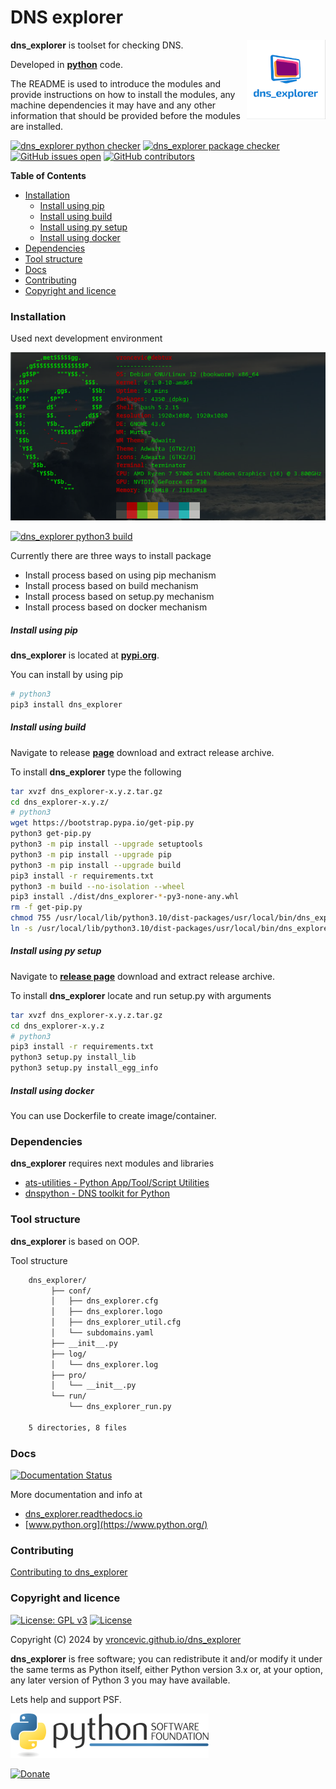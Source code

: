# DNS explorer

<img align="right" src="https://raw.githubusercontent.com/vroncevic/dns_explorer/dev/docs/dns_explorer_logo.png" width="25%">

**dns_explorer** is toolset for checking DNS.

Developed in **[python](https://www.python.org/)** code.

The README is used to introduce the modules and provide instructions on
how to install the modules, any machine dependencies it may have and any
other information that should be provided before the modules are installed.

[![dns_explorer python checker](https://github.com/vroncevic/dns_explorer/actions/workflows/dns_explorer_python_checker.yml/badge.svg)](https://github.com/vroncevic/dns_explorer/actions/workflows/dns_explorer_python_checker.yml) [![dns_explorer package checker](https://github.com/vroncevic/dns_explorer/actions/workflows/dns_explorer_package_checker.yml/badge.svg)](https://github.com/vroncevic/dns_explorer/actions/workflows/dns_explorer_package.yml) [![GitHub issues open](https://img.shields.io/github/issues/vroncevic/dns_explorer.svg)](https://github.com/vroncevic/dns_explorer/issues) [![GitHub contributors](https://img.shields.io/github/contributors/vroncevic/dns_explorer.svg)](https://github.com/vroncevic/dns_explorer/graphs/contributors)

<!-- START doctoc generated TOC please keep comment here to allow auto update -->
<!-- DON'T EDIT THIS SECTION, INSTEAD RE-RUN doctoc TO UPDATE -->
**Table of Contents**

- [Installation](#installation)
    - [Install using pip](#install-using-pip)
    - [Install using build](#install-using-build)
    - [Install using py setup](#install-using-py-setup)
    - [Install using docker](#install-using-docker)
- [Dependencies](#dependencies)
- [Tool structure](#tool-structure)
- [Docs](#docs)
- [Contributing](#contributing)
- [Copyright and licence](#copyright-and-licence)

<!-- END doctoc generated TOC please keep comment here to allow auto update -->

### Installation

Used next development environment

![debian linux os](https://raw.githubusercontent.com/vroncevic/dns_explorer/dev/docs/debtux.png)

[![dns_explorer python3 build](https://github.com/vroncevic/dns_explorer/actions/workflows/dns_explorer_python3_build.yml/badge.svg)](https://github.com/vroncevic/dns_explorer/actions/workflows/dns_explorer_python3_build.yml)

Currently there are three ways to install package
* Install process based on using pip mechanism
* Install process based on build mechanism
* Install process based on setup.py mechanism
* Install process based on docker mechanism

##### Install using pip

**dns_explorer** is located at **[pypi.org](https://pypi.org/project/dns_explorer/)**.

You can install by using pip

```bash
# python3
pip3 install dns_explorer
```

##### Install using build

Navigate to release **[page](https://github.com/vroncevic/dns_explorer/releases/)** download and extract release archive.

To install **dns_explorer** type the following

```bash
tar xvzf dns_explorer-x.y.z.tar.gz
cd dns_explorer-x.y.z/
# python3
wget https://bootstrap.pypa.io/get-pip.py
python3 get-pip.py 
python3 -m pip install --upgrade setuptools
python3 -m pip install --upgrade pip
python3 -m pip install --upgrade build
pip3 install -r requirements.txt
python3 -m build --no-isolation --wheel
pip3 install ./dist/dns_explorer-*-py3-none-any.whl
rm -f get-pip.py
chmod 755 /usr/local/lib/python3.10/dist-packages/usr/local/bin/dns_explorer_run.py
ln -s /usr/local/lib/python3.10/dist-packages/usr/local/bin/dns_explorer_run.py /usr/local/bin/dns_explorer_run.py
```

##### Install using py setup

Navigate to **[release page](https://github.com/vroncevic/dns_explorer/releases)** download and extract release archive.

To install **dns_explorer** locate and run setup.py with arguments

```bash
tar xvzf dns_explorer-x.y.z.tar.gz
cd dns_explorer-x.y.z
# python3
pip3 install -r requirements.txt
python3 setup.py install_lib
python3 setup.py install_egg_info
```

##### Install using docker

You can use Dockerfile to create image/container.

### Dependencies

**dns_explorer** requires next modules and libraries

* [ats-utilities - Python App/Tool/Script Utilities](https://pypi.org/project/ats-utilities/)
* [dnspython - DNS toolkit for Python](https://pypi.org/project/dnspython/)

### Tool structure

**dns_explorer** is based on OOP.

Tool structure

```bash
    dns_explorer/
         ├── conf/
         │   ├── dns_explorer.cfg
         │   ├── dns_explorer.logo
         │   ├── dns_explorer_util.cfg
         │   └── subdomains.yaml
         ├── __init__.py
         ├── log/
         │   └── dns_explorer.log
         ├── pro/
         │   └── __init__.py
         └── run/
             └── dns_explorer_run.py
    
    5 directories, 8 files
```

### Docs

[![Documentation Status](https://readthedocs.org/projects/dns_explorer/badge/?version=latest)](https://dns-explorer.readthedocs.io/en/latest/?badge=latest)

More documentation and info at

* [dns_explorer.readthedocs.io](https://dns-explorer.readthedocs.io)
* [www.python.org](https://www.python.org/)

### Contributing

[Contributing to dns_explorer](CONTRIBUTING.md)

### Copyright and licence

[![License: GPL v3](https://img.shields.io/badge/License-GPLv3-blue.svg)](https://www.gnu.org/licenses/gpl-3.0) [![License](https://img.shields.io/badge/License-Apache%202.0-blue.svg)](https://opensource.org/licenses/Apache-2.0)

Copyright (C) 2024 by [vroncevic.github.io/dns_explorer](https://vroncevic.github.io/dns_explorer)

**dns_explorer** is free software; you can redistribute it and/or modify
it under the same terms as Python itself, either Python version 3.x or,
at your option, any later version of Python 3 you may have available.

Lets help and support PSF.

[![Python Software Foundation](https://raw.githubusercontent.com/vroncevic/dns_explorer/dev/docs/psf-logo-alpha.png)](https://www.python.org/psf/)

[![Donate](https://www.paypalobjects.com/en_US/i/btn/btn_donateCC_LG.gif)](https://www.python.org/psf/donations/)
